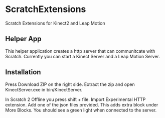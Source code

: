 # ScratchExtensions
Scratch Extensions for Kinect2 and Leap Motion

## Helper App

This helper application creates a http server that can communitcate with Scratch. Currently you can start a Kinect Server and a Leap Motion Server.

## Installation

Press Download ZIP on the right side. Extract the zip and open KinectServer.exe in bin/KinectServer.

In Scratch 2 Offline you press shift + file. Import Experimental HTTP extension. Add one of the json files provided. This adds extra block under More Blocks. You should see a green light when connected to the server.
